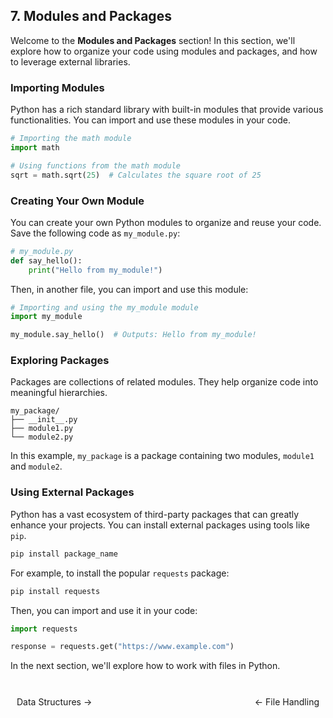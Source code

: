 ## 7. Modules and Packages

Welcome to the **Modules and Packages** section! In this section, we'll explore how to organize your code using modules and packages, and how to leverage external libraries.

### Importing Modules

Python has a rich standard library with built-in modules that provide various functionalities. You can import and use these modules in your code.

```python
# Importing the math module
import math

# Using functions from the math module
sqrt = math.sqrt(25)  # Calculates the square root of 25
```

### Creating Your Own Module

You can create your own Python modules to organize and reuse your code. Save the following code as `my_module.py`:

```python
# my_module.py
def say_hello():
    print("Hello from my_module!")
```

Then, in another file, you can import and use this module:

```python
# Importing and using the my_module module
import my_module

my_module.say_hello()  # Outputs: Hello from my_module!
```

### Exploring Packages

Packages are collections of related modules. They help organize code into meaningful hierarchies.

```plaintext
my_package/
├── __init__.py
├── module1.py
└── module2.py
```

In this example, `my_package` is a package containing two modules, `module1` and `module2`.

### Using External Packages

Python has a vast ecosystem of third-party packages that can greatly enhance your projects. You can install external packages using tools like `pip`.

```bash
pip install package_name
```

For example, to install the popular `requests` package:

```bash
pip install requests
```

Then, you can import and use it in your code:

```python
import requests

response = requests.get("https://www.example.com")
```

In the next section, we'll explore how to work with files in Python. 

<br>

<div style="display: flex; justify-content: space-between; align-items: center;">
    <a href="https://bitquip.github.io/Python-guide/6_data_structures" style="margin: 10px; text-decoration: none;">Data Structures →</a>
    <span style="margin: 10px;"></span>
    <a href="https://bitquip.github.io/Python-guide/8_file_handling" style="margin: 10px; text-decoration: none;">← File Handling</a>
</div>
